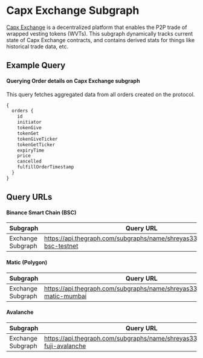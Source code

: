 # Capx Exchange Subgraph

[Capx Exchange](https://exchange.capx.fi/) is a decentralized platform that enables the P2P trade of wrapped vesting tokens (WVTs). This subgraph dynamically tracks current state of Capx Exchange contracts, and contains derived stats for things like historical trade data, etc.
## Example Query
#### Querying Order details on Capx Exchange subgraph

This query fetches aggregated data from all orders created on the protocol. 

```graphql
{
  orders {
    id
    initiator
    tokenGive
    tokenGet
    tokenGiveTicker
    tokenGetTicker
    expiryTime
    price
    cancelled
    fulfillOrderTimestamp
  }
}
```
## Query URLs

#### Binance Smart Chain (BSC)

| Subgraph     | Query URL  |
|---------------------|--------------------------------------------------------------------|
| Exchange Subgraph   | https://api.thegraph.com/subgraphs/name/shreyas3336/exchange-bsc-testnet	 |

#### Matic (Polygon)

| Subgraph     | Query URL  |
|---------------------|--------------------------------------------------------------------|
| Exchange Subgraph   | https://api.thegraph.com/subgraphs/name/shreyas3336/exchange-matic-mumbai	 |

#### Avalanche

| Subgraph     | Query URL  |
|---------------------|--------------------------------------------------------------------|
| Exchange Subgraph   | https://api.thegraph.com/subgraphs/name/shreyas3336/exchange-fuji-avalanche	 |